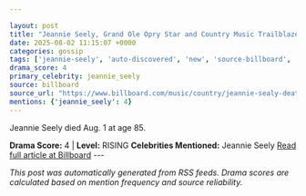 ```yaml
---

layout: post
title: "Jeannie Seely, Grand Ole Opry Star and Country Music Trailblazer, Dies at 85"
date: 2025-08-02 11:15:07 +0000
categories: gossip
tags: ['jeannie-seely', 'auto-discovered', 'new', 'source-billboard', 'drama-rising']
drama_score: 4
primary_celebrity: jeannie_seely
source: billboard
source_url: "https://www.billboard.com/music/country/jeannie-sealy-death-country-music-singer-dead-85-1236035724/"
mentions: {'jeannie_seely': 4}
---
```


Jeannie Seely died Aug. 1 at age 85.

**Drama Score:** 4 | **Level:** RISING **Celebrities Mentioned:** Jeannie Seely [Read full article at Billboard](https://www.billboard.com/music/country/jeannie-sealy-death-country-music-singer-dead-85-1236035724/) --- 

*This post was automatically generated from RSS feeds. Drama scores are calculated based on mention frequency and source reliability.*